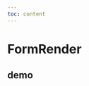 ```yaml
---
toc: content
---
```


# FormRender

## demo

<code src="./demos/basic.tsx" title="getForm获取form实例" description="通过getForm来控制组件表单事件"></code>
<code src="./demos/basic_use_ref.tsx" title="ref获取form实例" description="通过ref来控制组件表单事件"></code>
<code src="./demos/basic_with_button.tsx" title="自带按钮的JSON配置" description="json中自带按钮"></code>
<code src="./demos/effects.tsx" title="添加生命周期函数" description="监听字段或者表单变动事件"></code>
<code src="./demos/array_table.tsx" title="自增表格" description="操作按钮添加自定义处理，可用作全编辑状态的可编辑表格组件，同时也支持单项表格点击进行编辑的行为"></code>
<code src="./demos/block_form.tsx" title="分块表单" description="不同字段可能划分成不同的区块来做展示"></code>
<code src="./demos/form_control.tsx" title="切换schema" description="实现schema的切换，且用来控制切换的字段也通过原生schema方式进行实现"></code>
<code src="./demos/search_form.tsx" title="搜索框" description="一般业务列表页的搜索功能框"></code>
<code src="./demos/search_form_publish.tsx" title="搜索框-订阅发布" description="通过订阅发布的方式来控制表单数据收集后的逻辑处理"></code>
<code src="./demos/show_hide.tsx" title="显隐控制" description="给出部分控制字段显示和隐藏的处理方式"></code>
<code src="./demos/validate.tsx" title="校验规则" description="给出部分书写校验规则的方式"></code>
